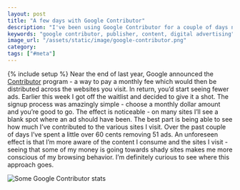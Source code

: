 ```yaml
---
layout: post
title: "A few days with Google Contributor"
description: "I've been using Google Contributor for a couple of days now and it's interesting. The biggest effect has been making me more aware of the content I consume."
keywords: "google contributor, publisher, content, digital advertising"
image_url: "/assets/static/image/google-contributor.png"
category:
tags: ["#meta"]
---
```

{% include setup %}
Near the end of last year, Google announced the <a href="https://contributor.google.com" target="_blank">Contributor</a> program - a way to pay a monthly fee which would then be distributed across the websites you visit. In return, you’d start seeing fewer ads. Earlier this week I got off the waitlist and decided to give it a shot. The signup process was amazingly simple - choose a monthly dollar amount and you’re good to go. The effect is noticeable - on many sites I’ll see a blank spot where an ad should have been. The best part is being able to see how much I’ve contributed to the various sites I visit. Over the past couple of days I’ve spent a little over 60 cents removing 51 ads. An unforeseen effect is that I’m more aware of the content I consume and the sites I visit - seeing that some of my money is going towards shady sites makes me more conscious of my browsing behavior. I’m definitely curious to see where this approach goes.

<div class="thumbnail">
  <img src="{{ IMG_PATH }}google-contributor.png" alt="Some Google Contributor stats" />
</div>